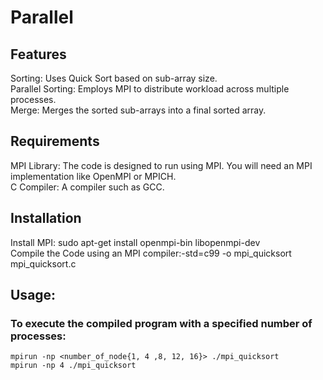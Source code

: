 # Parallel

## Features
Sorting: Uses Quick Sort based on sub-array size. <br>
Parallel Sorting: Employs MPI to distribute workload across multiple processes. <br>
Merge: Merges the sorted sub-arrays into a final sorted array. <br>

## Requirements
MPI Library: The code is designed to run using MPI. You will need an MPI implementation like OpenMPI or MPICH. <br>
C Compiler: A compiler such as GCC.

## Installation
Install MPI: sudo apt-get install openmpi-bin libopenmpi-dev <br>
Compile the Code using an MPI compiler:-std=c99 -o mpi_quicksort mpi_quicksort.c

## Usage:
### To execute the compiled program with a specified number of processes: <br>
`mpirun -np <number_of_node{1, 4 ,8, 12, 16}> ./mpi_quicksort` <br>
`mpirun -np 4 ./mpi_quicksort`
